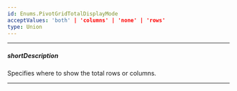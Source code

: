 ```yaml
---
id: Enums.PivotGridTotalDisplayMode
acceptValues: 'both' | 'columns' | 'none' | 'rows'
type: Union
---
```

---
##### shortDescription
Specifies where to show the total rows or columns.

---
<!--
dxPivotGridOptions.showTotalsPrior(/api-reference/10 UI Components/dxPivotGrid/1 Configuration/showTotalsPrior.md)(ui/pivot_grid.d.ts)
-->